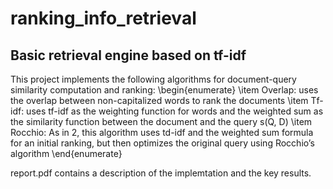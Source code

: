 # ranking_info_retrieval
## Basic retrieval engine based on tf-idf

This project implements the following algorithms for document-query similarity computation and ranking:
\begin{enumerate}
\item Overlap: uses the overlap between non-capitalized words to rank the documents
\item Tf-idf: uses tf-idf as the weighting function for words and the weighted sum as the similarity function between the document and the query s(Q, D)
\item Rocchio: As in 2, this algorithm uses td-idf and the weighted sum formula for an initial ranking, but then optimizes the original query using Rocchio’s algorithm
\end{enumerate}

report.pdf contains a description of the implemtation and the key results.
